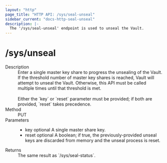 ```yaml
---
layout: "http"
page_title: "HTTP API: /sys/seal-unseal"
sidebar_current: "docs-http-seal-unseal"
description: |-
  The '/sys/seal-unseal' endpoint is used to unseal the Vault.
---
```


# /sys/unseal

<dl>
  <dt>Description</dt>
  <dd>
    Enter a single master key share to progress the unsealing of the Vault.
    If the threshold number of master key shares is reached, Vault
    will attempt to unseal the Vault. Otherwise, this API must be
    called multiple times until that threshold is met.<br/><br/>Either
    the `key` or `reset` parameter must be provided; if both are provided,
    `reset` takes precedence.
  </dd>

  <dt>Method</dt>
  <dd>PUT</dd>

  <dt>Parameters</dt>
  <dd>
    <ul>
      <li>
        <span class="param">key</span>
        <span class="param-flags">optional</span>
        A single master share key.
      </li>
      <li>
        <span class="param">reset</span>
        <span class="param-flags">optional</span>
        A boolean; if true, the previously-provided unseal keys are discarded
        from memory and the unseal process is reset.
      </li>
    </ul>
  </dd>
  <dt>Returns</dt>
  <dd>The same result as `/sys/seal-status`.
  </dd>
</dl>
